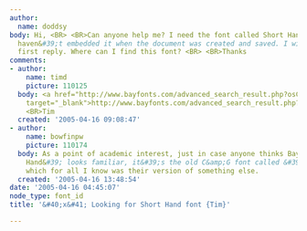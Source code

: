 ```yaml
---
author:
  name: doddsy
body: Hi, <BR> <BR>Can anyone help me? I need the font called Short Hand now, as we
  haven&#39;t embedded it when the document was created and saved. I will await the
  first reply. Where can I find this font? <BR> <BR>Thanks
comments:
- author:
    name: timd
    picture: 110125
  body: <a href="http://www.bayfonts.com/advanced_search_result.php?osCsid=f3b57ddd4f3cee28cac73283d6aa875a&amp;keywords=short+hand&amp;osCsid=f3b57ddd4f3cee28cac73283d6aa875a"
    target="_blank">http://www.bayfonts.com/advanced_search_result.php?osCsid=f3b57ddd4f3cee28cac73283d6aa875a&amp;keywords=short&#43;hand&amp;osCsid=f3b57ddd4f3cee28cac73283d6aa875a</a>
    <BR>Tim
  created: '2005-04-16 09:08:47'
- author:
    name: bowfinpw
    picture: 110174
  body: As a point of academic interest, just in case anyone thinks BayFonts  &#39;Short
    Hand&#39; looks familiar, it&#39;s the old C&amp;G font called &#39;Jott&#39;,
    which for all I know was their version of something else.
  created: '2005-04-16 13:48:54'
date: '2005-04-16 04:45:07'
node_type: font_id
title: '&#40;x&#41; Looking for Short Hand font {Tim}'

---
```

